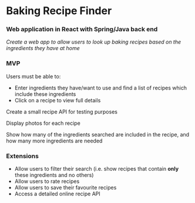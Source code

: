 # Baking Recipe Finder

### Web application in React with Spring/Java back end
*Create a web app to allow users to look up baking recipes based on the ingredients they have at home*

### MVP

Users must be able to: 
* Enter ingredients they have/want to use and find a list of recipes which include these ingredients
* Click on a recipe to view full details

Create a small recipe API for testing purposes

Display photos for each recipe

Show how many of the ingredients searched are included in the recipe, and how many more ingredients are needed

### Extensions
* Allow users to filter their search (i.e. show recipes that contain **only** these ingredients and no others)
* Allow users to rate recipes
* Allow users to save their favourite recipes
* Access a detailed online recipe API


